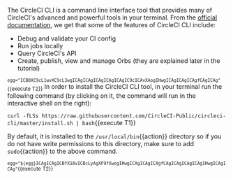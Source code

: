 The CircleCI CLI is a command line interface tool that provides many of CircleCI's advanced and powerful tools in your terminal. From the [official documentation](https://circleci.com/docs/2.0/local-cli/), we get that some of the features of CircleCI CLI include:

- Debug and validate your CI config
- Run jobs locally
- Query CircleCI's API
- Create, publish, view and manage Orbs (they are explained later in the tutorial)

<sub>`egg="ICB8XC9cL1wvXC9cL3wgICAgICAgICAgICAgICAgIC9cICAvXAogIHwgICAgICAgICAgfCAgICAg"`{{execute T2}}</sub>
In order to install the CircleCI CLI tool, in your terminal run the following command (by clicking on it, the command will run in the interactive shell on the right): 

`curl -fLSs https://raw.githubusercontent.com/CircleCI-Public/circleci-cli/master/install.sh | bash`{{execute T1}}

By default, it is installed to the `/usr/local/bin`{{action}} directory so if you do not have write permissions to this directory, make sure to add `sudo`{{action}} to the above command.

<sub>`egg="${egg}ICAgICAgICBfX18vICBcLyAgXF9fXwogIHwgICAgICAgICAgfCAgICAgICAgICAgIHwgICAgICAg"`{{execute T2}}</sub>
